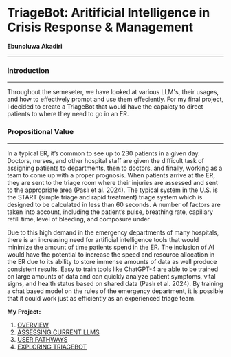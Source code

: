 
# TriageBot: Aritificial Intelligence in Crisis Response & Management 
**Ebunoluwa Akadiri**
***


### Introduction
***

Throughout the semeseter, we have looked at various LLM's, their usages, and how to effectively prompt and use them effeciently. For my final project, I decided to create a TriageBot that would have the capaicty to direct patients to where they need to go in an ER. 

### Propositional Value
***

In a typical ER, it’s common to see up to 230 patients in a given day. Doctors, nurses, and other hospital staff are given the difficult task of assigning patients to departments, then to doctors, and finally, working as a team to come up with a proper prognosis. When patients arrive at the ER, they are sent to the triage room where their injuries are assessed and sent to the appropriate area (Paslı et al. 2024). The typical system in the U.S. is the START (simple triage and rapid treatment) triage system which is designed to be calculated in less than 60 seconds. A number of factors are taken into account, including the patient’s pulse, breathing rate, capillary refill time, level of bleeding, and composure under

Due to this high demand in the emergency departments of many hospitals, there is an increasing need for artificial intelligence tools that would minimize the amount of time patients spend in the ER. The inclusion of AI would have the potential to increase the speed and resource allocation in the ER due to its ability to store immense amounts of data as well produce consistent results. Easy to train tools like ChatGPT-4 are able to be trained on large amounts of data and can quickly analyze patient symptoms, vital signs, and health status based on shared data (Paslı et al. 2024). By training a chat based model on the rules of the emergency department, it is possible that it could work just as efficiently as an experienced triage team. 

**My Project:**
1. [OVERVIEW](https://commjhub.asc.upenn.edu/hub/user-redirect/lab/tree/comm4190_S24/COMM4190%20Final%20Project%20-%20Developing%20a%20Triage%20ChatBot%20/Overview.ipynb)
2. [ASSESSING CURRENT LLMS](https://commjhub.asc.upenn.edu/hub/user-redirect/lab/tree/comm4190_S24/COMM4190%20Final%20Project%20-%20Developing%20a%20Triage%20ChatBot%20/Assessing%20Current%20LLMs.ipynb)
3. [USER PATHWAYS](https://commjhub.asc.upenn.edu/hub/user-redirect/lab/tree/comm4190_S24/COMM4190%20Final%20Project%20-%20Developing%20a%20Triage%20ChatBot%20/User%20Pathways.ipynb)
4. [EXPLORING TRIAGEBOT](https://commjhub.asc.upenn.edu/hub/user-redirect/lab/tree/comm4190_S24/COMM4190%20Final%20Project%20-%20Developing%20a%20Triage%20ChatBot%20/Exploring%20TriageBot.ipynb)


```python

```
